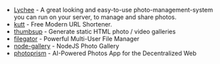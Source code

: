 - [Lychee](https://github.com/LycheeOrg/Lychee) - A great looking and easy-to-use photo-management-system you can run on your server, to manage and share photos.
- [kutt](https://github.com/thedevs-network/kutt) - Free Modern URL Shortener.
- [thumbsup](https://github.com/thumbsup/thumbsup) - Generate static HTML photo / video galleries
- [filegator](https://github.com/filegator/filegator) - Powerful Multi-User File Manager
- [node-gallery](https://github.com/cianclarke/node-gallery) - NodeJS Photo Gallery
- [photoprism](https://github.com/photoprism/photoprism) - AI-Powered Photos App for the Decentralized Web
